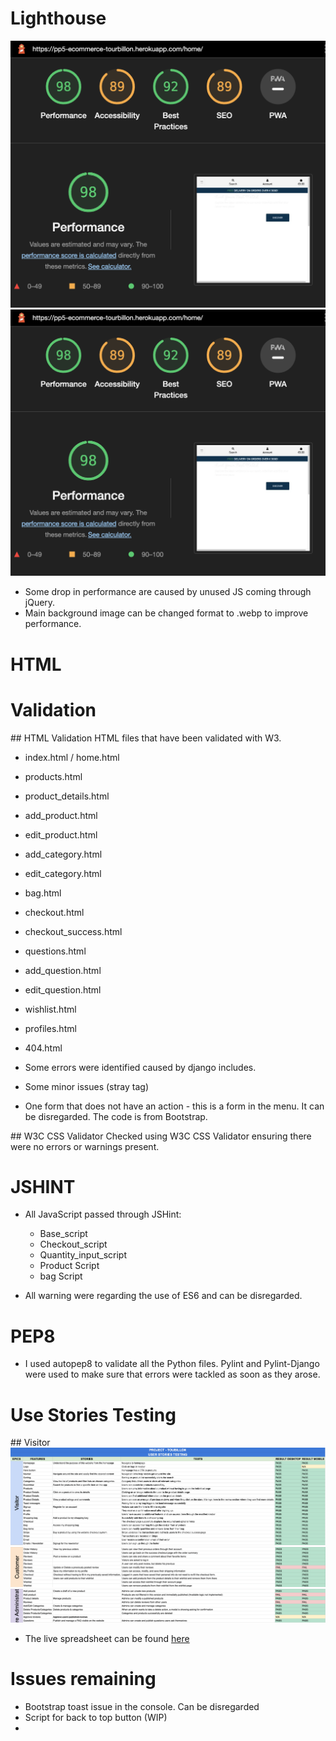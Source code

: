 # Lighthouse

![Lighthouse Results Tourbillon](docs/testing/lighthouse-desktop.png)
![Lighthouse Results Tourbillon](docs/testing/lighthouse-desktop.png)
* Some drop in performance are caused by unused JS coming through jQuery.
* Main background image can be changed format to .webp to improve performance.

# HTML

# Validation

## HTML Validation
HTML files that have been validated with W3.

* index.html / home.html
* products.html
* product_details.html
* add_product.html
* edit_product.html
* add_category.html
* edit_category.html
* bag.html
* checkout.html
* checkout_success.html
* questions.html
* add_question.html
* edit_question.html
* wishlist.html
* profiles.html
* 404.html

* Some errors were identified caused by django includes.
* Some minor issues (stray tag)
* One form that does not have an action - this is a form in the menu. It can be disregarded. The code is from Bootstrap.

## W3C CSS Validator
Checked using W3C CSS Validator ensuring there were no errors or warnings present.

# JSHINT
* All JavaScript passed through JSHint:
    * Base_script
    * Checkout_script
    * Quantity_input_script
    * Product Script
    * bag Script

* All warning were regarding the use of ES6 and can be disregarded.

# PEP8
* I used autopep8 to validate all the Python files. Pylint and Pylint-Django were used to make sure that errors were tackled as soon as they arose.

# Use Stories Testing

## Visitor
![Visitor Stories testing](docs/testing/test-visitor.png)
![Customer Stories testing](docs/testing/test-customer.png)
![Stroe Admin Stories testing](docs/testing/test-store-admin.png)

* The live spreadsheet can be found [here](https://docs.google.com/spreadsheets/d/1xVitEK0IMJg2WByTJi8ohOe9DsFLb5DQtrN9N_3hFAg/edit#gid=0)

# Issues remaining

* Bootstrap toast issue in the console. Can be disregarded
* Script for back to top button (WIP)
*